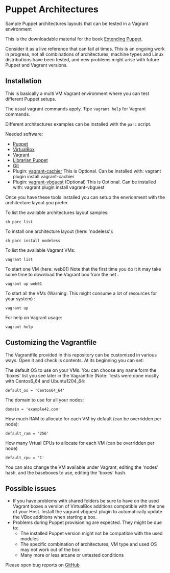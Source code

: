 # Puppet Architectures

Sample Puppet architectures layouts that can be tested in a Vagrant environment

This is the downloadable material for the book [Extending Puppet](http://www.packtpub.com/extending-puppet/book).

Consider it as a live reference that can fail at times.
This is an ongoing work in progress, not all combinations of architectures, machine types and Linux distributions have been tested, and new problems might arise with future Puppet and Vagrant versions. 

## Installation

This is basically a multi VM Vagrant environment where you can test different Puppet setups.

The usual vagrant commands apply. Ttpe ```vagrant help``` for Vagrant commands.

Different architectures examples can be installed with the ```parc``` script.

Needed software:
- [Puppet](http://www.puppetlabs.com/)
- [VirtualBox](https://www.virtualbox.org/)
- [Vagrant](http://www.vagrantup.com/)
- [Librarian Puppet](http://librarian-puppet.com/)
- [Git](http://git-scm.com/)
- Plugin: [vagrant-cachier](http://fgrehm.viewdocs.io/vagrant-cachier)
  This is Optional. Can be installed with: vagrant plugin install vagrant-cachier
- Plugin: [vagrant-vbguest](https://github.com/dotless-de/vagrant-vbguest) (Optional)
  This is Optional. Can be installed with: vagrant plugin install vagrant-vbguest

Once you have these tools installed you can setup the envrionment with the architecture layout you prefer.

To list the available architectures layout samples:

    sh parc list

To install one architecture layout (here: 'nodeless'):

    sh parc install nodeless

To list the available Vagrant VMs:

    vagrant list

To start one VM (here: web01) Note that the first time you do it it may take some time to download the Vagrant box from the net :

    vagrant up web01

To start all the VMs (Warning: This might consume a lot of resources for your system) :

    vagrant up

For help on Vagrant usage:

    vagrant help


## Customizing the Vagrantfile

The Vagrantfile provided in this repository can be customized in various ways.
Open it and check is contents. At its beginning you can set:

The default OS to use on your VMs. You can choose any name form the 'boxes' list you see later in the Vagrantfile (Note: Tests were done mostly with Centos6_64 and Ubuntu1204_64:

    default_os = 'Centos64_64'

The domain to use for all your nodes:

    domain = 'example42.com'

How much RAM to allocate for each VM by default (can be overridden per node):

    default_ram = '256'

How many Vrtual CPUs to allocate for each VM (can be overridden per node)

    default_cpu = '1'

You can also change the VM available under Vagrant, editing the 'nodes' hash, and the baseboxes to use, editing the 'boxes' hash.



## Possible issues

- If you have problems with shared folders be sure to have on the used Vagrant boxes a version of VirtualBox additions compatible with the one of your Host. Install the vagrant vbguest plugin to automatically update the VBox additions when starting a box.
- Problems during Puppet provisioning are expected. They might be due to:
  - The installed Puppet version might not be compatible with the used modules
  - The specific combination of architectures, VM type and used OS may not work out of the box
  - Many more or less arcane or untested conditions

Please open bug reports on [GitHub](https://github.com/example42/puppet-architectures/issues)



